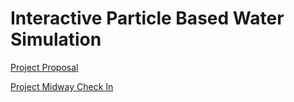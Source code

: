 # Interactive Particle Based Water Simulation

[Project Proposal](https://github.com/Yining1/CS184_final_project/blob/master/docs/proposal.md)

[Project Midway Check In](https://github.com/Yining1/CS184_final_project/blob/master/docs/midpoint.md)
